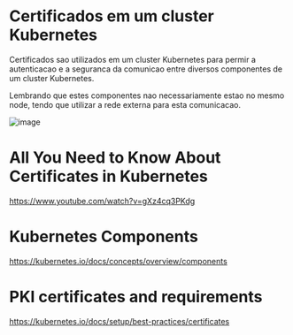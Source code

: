 # Certificados em um cluster Kubernetes

Certificados sao utilizados em um cluster Kubernetes para permir a autenticacao e a seguranca da comunicao entre diversos componentes
de um cluster Kubernetes.

Lembrando que estes componentes nao necessariamente estao no mesmo node, tendo que utilizar a rede externa para esta comunicacao.

![image](https://github.com/andrelomonaco/kubeadm/assets/48954728/0c64adf6-c9b1-41aa-ae22-172839687455)

# All You Need to Know About Certificates in Kubernetes
https://www.youtube.com/watch?v=gXz4cq3PKdg

# Kubernetes Components
https://kubernetes.io/docs/concepts/overview/components

# PKI certificates and requirements
https://kubernetes.io/docs/setup/best-practices/certificates
